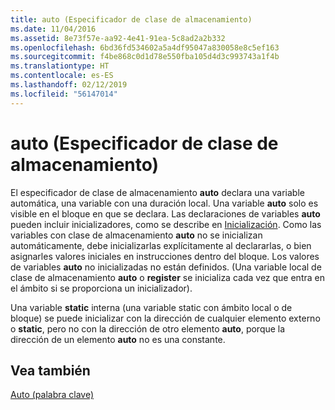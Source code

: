 ```yaml
---
title: auto (Especificador de clase de almacenamiento)
ms.date: 11/04/2016
ms.assetid: 8e73f57e-aa92-4e41-91ea-5c8ad2a2b332
ms.openlocfilehash: 6bd36fd534602a5a4df95047a830058e8c5ef163
ms.sourcegitcommit: f4be868c0d1d78e550fba105d4d3c993743a1f4b
ms.translationtype: HT
ms.contentlocale: es-ES
ms.lasthandoff: 02/12/2019
ms.locfileid: "56147014"
---
```

# <a name="auto-storage-class-specifier"></a>auto (Especificador de clase de almacenamiento)

El especificador de clase de almacenamiento **auto** declara una variable automática, una variable con una duración local. Una variable **auto** solo es visible en el bloque en que se declara. Las declaraciones de variables **auto** pueden incluir inicializadores, como se describe en [Inicialización](../c-language/initialization.md). Como las variables con clase de almacenamiento **auto** no se inicializan automáticamente, debe inicializarlas explícitamente al declararlas, o bien asignarles valores iniciales en instrucciones dentro del bloque. Los valores de variables **auto** no inicializadas no están definidos. (Una variable local de clase de almacenamiento **auto** o **register** se inicializa cada vez que entra en el ámbito si se proporciona un inicializador).

Una variable **static** interna (una variable static con ámbito local o de bloque) se puede inicializar con la dirección de cualquier elemento externo o **static**, pero no con la dirección de otro elemento **auto**, porque la dirección de un elemento **auto** no es una constante.

## <a name="see-also"></a>Vea también

[Auto (palabra clave)](../cpp/auto-keyword.md)
